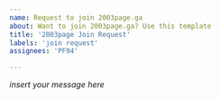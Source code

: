 ```yaml
---
name: Request to join 2003page.ga
about: Want to join 2003page.ga? Use this template
title: '2003page Join Request'
labels: 'join request'
assignees: 'PF94'

---
```


*insert your message here*
